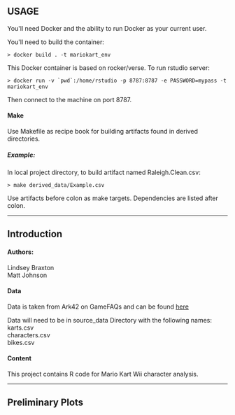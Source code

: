 USAGE
-----
You'll need Docker and the ability to run Docker as your current user.

You'll need to build the container:

    > docker build . -t mariokart_env

This Docker container is based on rocker/verse. To run rstudio server:

    > docker run -v `pwd`:/home/rstudio -p 8787:8787 -e PASSWORD=mypass -t mariokart_env
      
Then connect to the machine on port 8787.

#### Make
Use Makefile as recipe book for building artifacts found in derived directories. 

##### Example:
In local project directory, to build artifact named Raleigh.Clean.csv:

    > make derived_data/Example.csv
    
Use artifacts before colon as make targets. Dependencies are listed after colon. 

***

Introduction
------------

#### Authors:
Lindsey Braxton \
Matt Johnson

#### Data
Data is taken from Ark42 on GameFAQs and can be found [here](https://gamefaqs.gamespot.com/wii/942008-mario-kart-wii/faqs/52716)

Data will need to be in source_data Directory with the following names: \
karts.csv \
characters.csv \
bikes.csv 


#### Content
This project contains R code for Mario Kart Wii character analysis. 

***

Preliminary Plots
-----------------

